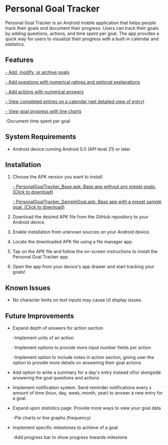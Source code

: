 # Personal Goal Tracker

Personal Goal Tracker is an Android mobile application that helps people track their goals and document their progress. Users can track their goals by adding questions, actions, and time spent per goal. The app provides a quick way for users to visualize their progress with a built-in calendar and statistics.

## Features
[- Add, modify, or archive goals](https://user-images.githubusercontent.com/92060282/235726584-d2541db7-b807-441e-9efe-12956414e086.png)

[- Add questions with numerical ratings and optional explanations](https://user-images.githubusercontent.com/92060282/235729813-fc212cd5-4d8f-41f4-b2f1-e5c153a8cde0.png)

[- Add actions with numerical answers](https://user-images.githubusercontent.com/92060282/235729702-c8c42d91-cba0-4210-a3bd-fcd0b92c3a5b.png)

[- View completed entries on a calendar ](https://user-images.githubusercontent.com/92060282/235729116-0cfa80e9-1c5e-454d-a2d7-600baddd0269.png)[(get detailed view of entry)](https://user-images.githubusercontent.com/92060282/235732833-9ab2e0a1-a19b-47b4-b5aa-4c63ee61b9d5.png)

[- View goal progress with line charts](https://user-images.githubusercontent.com/92060282/235728782-4f52697b-1cdb-4c8f-9d38-3a3bc37463c9.png)

-Document time spent per goal

## System Requirements

- Android device running Android 5.0 (API level 21) or later

## Installation
1. Choose the APK version you want to install:

   [- PersonalGoalTracker_Base.apk: Base app without any preset goals. (Click to download)](https://github.com/michaeljohnstoncode/Personal-Goal-Tracker-App/releases/download/v1.0/com.companyname.trainingprogressionapp-Signed.apk)
   
   [- PersonalGoalTracker_SampleGoal.apk: Base app with a preset sample goal. (Click to download)](https://github.com/michaeljohnstoncode/Personal-Goal-Tracker-App/releases/download/v1.0-sample/com.companyname.trainingprogressionapp-Signed.apk)
   
2. Download the desired APK file from the GitHub repository to your Android device.
3. Enable installation from unknown sources on your Android device.
4. Locate the downloaded APK file using a file manager app.
5. Tap on the APK file and follow the on-screen instructions to install the Personal Goal Tracker app.
6. Open the app from your device's app drawer and start tracking your goals!

## Known Issues

- No character limits on text inputs may cause UI display issues.

## Future Improvements
- Expand depth of answers for action section

    -Implement units of an action
    
    -Implement options to provide more input number fields per action
    
    -Implement option to include notes in action section, giving user the option to provide more details on answering their goal actions
    
- Add option to write a summary for a day's entry instead of/or alongside answering the goal questions and actions

- Implement notification system. Send reminder notifications every x amount of time (hour, day, week, month, year) to answer a new entry for a goal.

- Expand upon statistics page. Provide more ways to view your goal data

    -Pie charts or line graphs (frequency)
    
- Implement specific milestones to achieve of a goal

    -Add progress bar to show progress towards milestone

